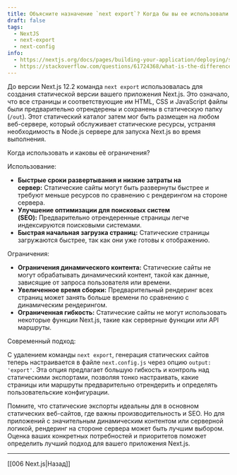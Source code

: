 ```yaml
---
title: Объясните назначение `next export`? Когда бы вы ее использовали и каковы ее ограничения?
draft: false
tags:
  - NextJS
  - next-export
  - next-config
info:
  - https://nextjs.org/docs/pages/building-your-application/deploying/static-exports
  - https://stackoverflow.com/questions/61724368/what-is-the-difference-between-next-export-and-next-build-in-next-js
---
```

До версии Next.js 12.2 команда `next export` использовалась для создания статической версии вашего приложения Next.js. Это означало, что все страницы и соответствующие им HTML, CSS и JavaScript файлы были предварительно отрендерены и сохранены в статическую папку (`/out`). Этот статический каталог затем мог быть размещен на любом веб-сервере, который обслуживает статические ресурсы, устраняя необходимость в Node.js сервере для запуска Next.js во время выполнения.

Когда использовать и каковы её ограничения?

Использование:

- **Быстрые сроки развертывания и низкие затраты на сервер:** Статические сайты могут быть развернуты быстрее и требуют меньше ресурсов по сравнению с рендерингом на стороне сервера.
- **Улучшение оптимизации для поисковых систем (SEO):** Предварительно отрендеренные страницы легче индексируются поисковыми системами.
- **Быстрая начальная загрузка страниц:** Статические страницы загружаются быстрее, так как они уже готовы к отображению.

Ограничения:
- **Ограничения динамического контента:** Статические сайты не могут обрабатывать динамический контент, такой как данные, зависящие от запроса пользователя или времени.
- **Увеличенное время сборки:** Предварительный рендеринг всех страниц может занять больше времени по сравнению с динамическим рендерингом.
- **Ограниченная гибкость:** Статические сайты не могут использовать некоторые функции Next.js, такие как серверные функции или API маршруты.

Современный подход:

С удалением команды `next export`, генерация статических сайтов теперь настраивается в файле `next.config.js` через опцию `output: 'export'`. Эта опция предлагает большую гибкость и контроль над статическими экспортами, позволяя тонко настраивать, какие страницы или маршруты предварительно отрендерить и определять пользовательские конфигурации.

Помните, что статические экспорты идеальны для в основном статических веб-сайтов, где важны производительность и SEO. Но для приложений с значительным динамическим контентом или серверной логикой, рендеринг на стороне сервера может быть лучшим выбором. Оценка ваших конкретных потребностей и приоритетов поможет определить лучший подход для вашего приложения Next.js.

___

[[006 Next.js|Назад]]